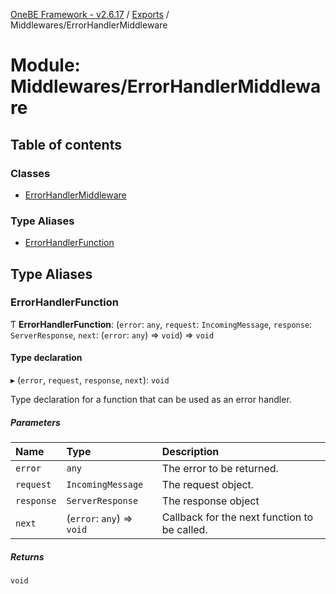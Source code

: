 [OneBE Framework - v2.6.17](../README.md) / [Exports](../modules.md) / Middlewares/ErrorHandlerMiddleware

# Module: Middlewares/ErrorHandlerMiddleware

## Table of contents

### Classes

- [ErrorHandlerMiddleware](../classes/Middlewares_ErrorHandlerMiddleware.ErrorHandlerMiddleware.md)

### Type Aliases

- [ErrorHandlerFunction](Middlewares_ErrorHandlerMiddleware.md#errorhandlerfunction)

## Type Aliases

### ErrorHandlerFunction

Ƭ **ErrorHandlerFunction**: (`error`: `any`, `request`: `IncomingMessage`, `response`: `ServerResponse`, `next`: (`error`: `any`) => `void`) => `void`

#### Type declaration

▸ (`error`, `request`, `response`, `next`): `void`

Type declaration for a function that can be used as an error handler.

##### Parameters

| Name | Type | Description |
| :------ | :------ | :------ |
| `error` | `any` | The error to be returned. |
| `request` | `IncomingMessage` | The request object. |
| `response` | `ServerResponse` | The response object |
| `next` | (`error`: `any`) => `void` | Callback for the next function to be called. |

##### Returns

`void`
